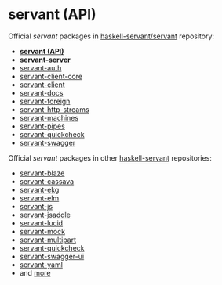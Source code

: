 # servant (API)

Official *servant* packages in [haskell-servant/servant](https://github.com/haskell-servant/servant) repository:

* [**servant (API)**](https://hackage.haskell.org/package/servant)
* [**servant-server**](https://hackage.haskell.org/package/servant-server)
* [servant-auth](https://hackage.haskell.org/package/servant-auth)
* [servant-client-core](https://hackage.haskell.org/package/servant-client-core)
* [servant-client](https://hackage.haskell.org/package/servant-client)
* [servant-docs](https://hackage.haskell.org/package/servant-docs)
* [servant-foreign](https://hackage.haskell.org/package/servant-foreign)
* [servant-http-streams](https://hackage.haskell.org/package/servant-http-streams)
* [servant-machines](https://hackage.haskell.org/package/servant-machines)
* [servant-pipes](https://hackage.haskell.org/package/servant-pipes)
* [servant-quickcheck](https://hackage.haskell.org/package/servant-quickcheck)
* [servant-swagger](https://hackage.haskell.org/package/servant-swagger)

Official *servant* packages in other [haskell-servant](https://github.com/haskell-servant) repositories:
* [servant-blaze](https://hackage.haskell.org/package/servant-blaze)
* [servant-cassava](https://hackage.haskell.org/package/servant-cassava)
* [servant-ekg](https://hackage.haskell.org/package/servant-ekg)
* [servant-elm](https://hackage.haskell.org/package/servant-elm)
* [servant-js](https://hackage.haskell.org/package/servant-js)
* [servant-jsaddle](https://hackage.haskell.org/package/servant-jsaddle)
* [servant-lucid](https://hackage.haskell.org/package/servant-lucid)
* [servant-mock](https://hackage.haskell.org/package/servant-mock)
* [servant-multipart](https://hackage.haskell.org/package/servant-multipart)
* [servant-quickcheck](https://hackage.haskell.org/package/servant-quickcheck)
* [servant-swagger-ui](https://hackage.haskell.org/package/servant-swagger-ui)
* [servant-yaml](https://hackage.haskell.org/package/servant-yaml)
* and [more](https://github.com/orgs/haskell-servant/repositories)
